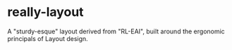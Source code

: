 # really-layout
A "sturdy-esque" layout derived from "RL-EAI", built around the ergonomic principals of Layout design.
